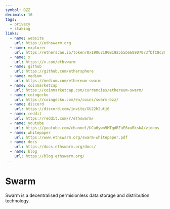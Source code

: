 ```yaml
---
symbol: BZZ
decimals: 16
tags:
  - privacy
  - staking
links:
  - name: website
    url: https://ethswarm.org
  - name: explorer
    url: https://etherscan.io/token/0x19062190B1925b5b6689D7073fDfC8c2976EF8Cb
  - name: x
    url: https://x.com/ethswarm
  - name: github
    url: https://github.com/ethersphere
  - name: medium
    url: https://medium.com/ethereum-swarm
  - name: coinmarketcap
    url: https://coinmarketcap.com/currencies/ethereum-swarm/
  - name: coingecko
    url: https://coingecko.com/en/coins/swarm-bzz/
  - name: discord
    url: https://discord.com/invite/GU22h2utj6
  - name: reddit
    url: https://reddit.com/r/ethswarm/
  - name: youtube
    url: https://youtube.com/channel/UCu6ywn9MTqdREuE6xuRkskA/videos
  - name: whitepaper
    url: https://www.ethswarm.org/swarm-whitepaper.pdf
  - name: docs
    url: https://docs.ethswarm.org/docs/
  - name: blog
    url: https://blog.ethswarm.org/
---
```


# Swarm

Swarm is a decentralised permisionless data storage and distribution technology.
